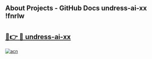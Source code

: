 ## About Projects - GitHub Docs undress-ai-xx !fnrlw

# <h2><a href="https://andorid.site?title=undress-ai-xx&ref=13PRO">🔗👉 🔴 undress-ai-xx</a></h2>

[![acn](https://github.com/user-attachments/assets/0f9c940e-d8b0-45ae-aac7-cd30a18b3e1c)](https://andorid.site?title=undress-ai-xx&ref=13PRO)

